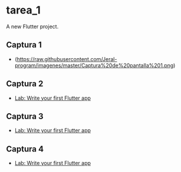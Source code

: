 # tarea_1

A new Flutter project.

## Captura 1

- (https://raw.githubusercontent.com/Jeral-program/imagenes/master/Captura%20de%20pantalla%201.png)

## Captura 2

- [Lab: Write your first Flutter app](https://raw.githubusercontent.com/Jeral-program/imagenes/master/Captura%20de%20pantalla%202.png)

## Captura 3

- [Lab: Write your first Flutter app](https://raw.githubusercontent.com/Jeral-program/imagenes/master/Captura%20de%20pantalla%203.png)

## Captura 4

- [Lab: Write your first Flutter app](https://raw.githubusercontent.com/Jeral-program/imagenes/master/Captura%20de%20pantalla%204.png)
